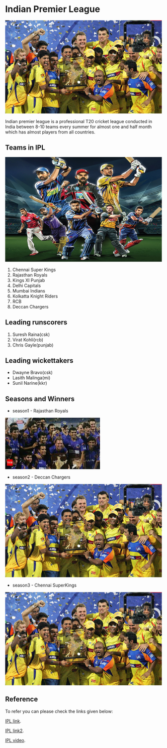 # Indian Premier League
![](IPL-auction-LIVE-Latest-updates-Indian-Premier-League-910493.jpg)

Indian premier league is a professional T20 cricket league conducted in India between 8-10 teams every summer for almost one and half month which has almost players from all countries.

## Teams in IPL
![](noname-9.png)

1. Chennai Super Kings
2. Rajasthan Royals
3. Kings XI Punjab
4. Delhi Capitals
5. Mumbai Indians
6. Kolkatta Knight Riders
7. RCB 
8. Deccan Chargers

## Leading runscorers

1. Suresh Raina(csk)
2. Virat Kohli(rcb)
3. Chris Gayle(punjab)

## Leading wickettakers
 
- Dwayne Bravo(csk)
- Lasith Malinga(mi)
- Sunil Narine(kkr)


## Seasons and Winners 

- season1 - Rajasthan Royals

![](images.jpg)

- season2 - Deccan Chargers

![](IPL-auction-LIVE-Latest-updates-Indian-Premier-League-910493.jpg)

- season3 - Chennai SuperKings 

![](IPL-auction-LIVE-Latest-updates-Indian-Premier-League-910493.jpg)

## Reference
To refer you can please check the links given below:

[IPL link](https://akm-img-a-in.tosshub.com/indiatoday/images/story/201903/iplcaptainspledge_2.png?y4inrlEFlqaNMuRmoFHEdXY6RMidL4BB).

[IPL link2](https://www.outlookindia.com/public/upload_share/website/IPL-Captains-Twitter1_327480.jpg).

[IPL video](https://www.iplt20.com/video/144983/final-csk-vs-srh-match-highlights).




